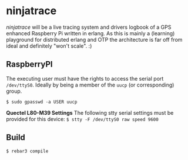 ninjatrace
=====

_ninjatrace_ will be a live tracing system and drivers logbook of a GPS enhanced Raspberry Pi written in erlang. 
As this is mainly a (learning) playground for distributed erlang and OTP the architecture is far off from ideal and definitely "won't scale". :)

RaspberryPI
-----

The executing user must have the rights to access the serial port `/dev/ttyS0`. Ideally by being a member 
of the `uucp` (or corresponding) group. 

`$ sudo gpasswd -a USER uucp`

**Quectel L80-M39 Settings**
The following stty serial settings must be provided for this device:
 `$ stty -F /dev/ttyS0 raw speed 9600`

Build
-----

    $ rebar3 compile
